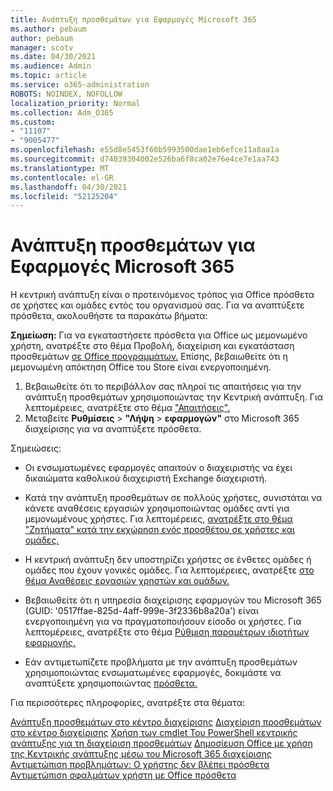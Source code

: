 ```yaml
---
title: Ανάπτυξη προσθεμάτων για Εφαρμογές Microsoft 365
ms.author: pebaum
author: pebaum
manager: scotv
ms.date: 04/30/2021
ms.audience: Admin
ms.topic: article
ms.service: o365-administration
ROBOTS: NOINDEX, NOFOLLOW
localization_priority: Normal
ms.collection: Adm_O365
ms.custom:
- "11107"
- "9005477"
ms.openlocfilehash: e55d8e5453f60b5993500dae1eb6efce11a8aa1a
ms.sourcegitcommit: d74039304002e526ba6f8ca02e76e4ce7e1aa743
ms.translationtype: MT
ms.contentlocale: el-GR
ms.lasthandoff: 04/30/2021
ms.locfileid: "52125204"
---
```

# <a name="deploying-add-ins-for-microsoft-365-apps"></a>Ανάπτυξη προσθεμάτων για Εφαρμογές Microsoft 365

Η κεντρική ανάπτυξη είναι ο προτεινόμενος τρόπος για Office πρόσθετα σε χρήστες και ομάδες εντός του οργανισμού σας. Για να αναπτύξετε πρόσθετα, ακολουθήστε τα παρακάτω βήματα:

**Σημείωση:** Για να εγκαταστήσετε πρόσθετα για Office ως μεμονωμένο χρήστη, ανατρέξτε στο θέμα Προβολή, διαχείριση και εγκατάσταση προσθεμάτων [σε Office προγραμμάτων.](https://support.microsoft.com/topic/view-manage-and-install-add-ins-in-office-programs-16278816-1948-4028-91e5-76dca5380f8d) Επίσης, βεβαιωθείτε ότι η μεμονωμένη απόκτηση Office του Store είναι ενεργοποιημένη. 

1. Βεβαιωθείτε ότι το περιβάλλον σας πληροί τις απαιτήσεις για την ανάπτυξη προσθεμάτων χρησιμοποιώντας την Κεντρική ανάπτυξη. Για λεπτομέρειες, ανατρέξτε στο θέμα ["Απαιτήσεις".](https://docs.microsoft.com/microsoft-365/admin/manage/centralized-deployment-of-add-ins?#requirements)
2. Μεταβείτε **Ρυθμίσεις**  >  **"Λήψη**  >  **εφαρμογών"** στο Microsoft 365 διαχείρισης για να αναπτύξετε πρόσθετα. 

Σημειώσεις: 

- Οι ενσωματωμένες εφαρμογές απαιτούν ο διαχειριστής να έχει δικαιώματα καθολικού διαχειριστή Exchange διαχειριστή.

- Κατά την ανάπτυξη προσθεμάτων σε πολλούς χρήστες, συνιστάται να κάνετε αναθέσεις εργασιών χρησιμοποιώντας ομάδες αντί για μεμονωμένους χρήστες. Για λεπτομέρειες, [ανατρέξτε στο θέμα "Ζητήματα" κατά την εκχώρηση ενός προσθέτου σε χρήστες και ομάδες.](https://docs.microsoft.com/microsoft-365/admin/manage/manage-deployment-of-add-ins?view=o365-worldwide#considerations-when-assigning-an-add-in-to-users-and-groups)

- Η κεντρική ανάπτυξη δεν υποστηρίζει χρήστες σε ένθετες ομάδες ή ομάδες που έχουν γονικές ομάδες. Για λεπτομέρειες, ανατρέξτε [στο θέμα Αναθέσεις εργασιών χρηστών και ομάδων.](https://docs.microsoft.com/microsoft-365/admin/manage/centralized-deployment-of-add-ins?view=o365-worldwide#user-and-group-assignments)

- Βεβαιωθείτε ότι η υπηρεσία διαχείρισης εφαρμογών του Microsoft 365 (GUID: '0517ffae-825d-4aff-999e-3f2336b8a20a') είναι ενεργοποιημένη για να πραγματοποιήσουν είσοδο οι χρήστες. Για λεπτομέρειες, ανατρέξτε στο θέμα [Ρύθμιση παραμέτρων ιδιοτήτων εφαρμογής.](https://docs.microsoft.com/azure/active-directory/manage-apps/add-application-portal-configure#configure-app-properties)

- Εάν αντιμετωπίζετε προβλήματα με την ανάπτυξη προσθεμάτων χρησιμοποιώντας ενσωματωμένες εφαρμογές, δοκιμάστε να αναπτύξετε χρησιμοποιώντας [πρόσθετα.](https://admin.microsoft.com/AdminPortal/Home?#/Settings/AddIns)

Για περισσότερες πληροφορίες, ανατρέξτε στα θέματα:

[Ανάπτυξη προσθεμάτων στο κέντρο διαχείρισης](https://docs.microsoft.com/microsoft-365/admin/manage/manage-deployment-of-add-ins) 
 [Διαχείριση προσθεμάτων στο κέντρο διαχείρισης](https://docs.microsoft.com/microsoft-365/admin/manage/manage-addins-in-the-admin-center) 
 [Χρήση των cmdlet Του PowerShell κεντρικής ανάπτυξης για τη διαχείριση προσθεμάτων](https://docs.microsoft.com/microsoft-365/enterprise/use-the-centralized-deployment-powershell-cmdlets-to-manage-add-ins) 
 [Δημοσίευση Office με χρήση της Κεντρικής ανάπτυξης μέσω του Microsoft 365 διαχείρισης](https://docs.microsoft.com/office/dev/add-ins/publish/centralized-deployment#publish-an-office-add-in-via-centralized-deployment) 
 [Αντιμετώπιση προβλημάτων: Ο χρήστης δεν βλέπει πρόσθετα](https://docs.microsoft.com/office365/troubleshoot/access-management/user-not-seeing-add-ins) 
 [Αντιμετώπιση σφαλμάτων χρήστη με Office πρόσθετα](https://docs.microsoft.com/office/dev/add-ins/testing/testing-and-troubleshooting)